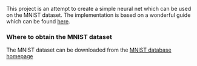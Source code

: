 This project is an attempt to create a simple neural net which can be used on the
MNIST dataset.
The implementation is based on a wonderful guide which can be found
[here](https://peterroelants.github.io/posts/neural_network_implementation_part01/).

### Where to obtain the MNIST dataset
The MNIST dataset can be downloaded from the [MNIST database
homepage](http://yann.lecun.com/exdb/mnist/)
